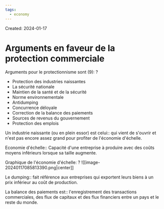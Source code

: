 ```yaml
---
tags:
  - economy
---
```

Created: 2024-01-17

# Arguments en faveur de la protection commerciale

Arguments pour le protectionnisme sont (9):
?
- Protection des industries naissantes
- La sécurité nationale
- Maintien de la santé et de la sécurité
- Norme environnementale
- Antidumping
- Concurrence déloyale
- Correction de la balance des paiements
- Sources de revenus du gouvernement
- Protection des emplois
<!--SR:!2024-04-16,27,190-->


Un industrie naissante (ou en plein essor) est celui:: qui vient de s'ouvrir et n'est pas encore assez grand pour profiter de l'économie d'échelle.
<!--SR:!2024-06-05,63,230-->

Economie d'échelle:: Capacité d'une entreprise à produire avec des coûts moyens inférieurs lorsque sa taille augmente.
<!--SR:!2024-04-16,40,190-->

Graphique de l'économie d'échelle:
?
![[image-20240117085813390.png|center]]
<!--SR:!2024-06-27,97,250-->



Le dumping:: fait référence aux entreprises qui exportent leurs biens à un prix inférieur au coût de production.
<!--SR:!2024-05-20,63,210-->

La balance des paiements est:: l'enregistrement des transactions commerciales, des flux de capitaux et des flux financiers entre un pays et le reste du monde.
<!--SR:!2024-04-18,20,230-->